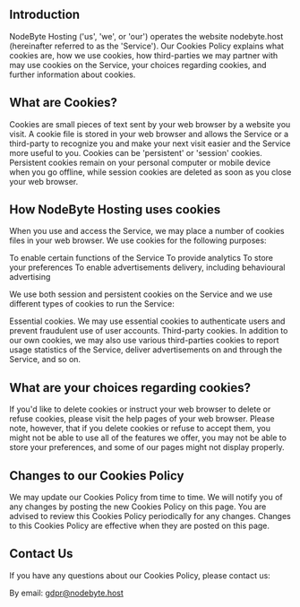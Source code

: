 ## Introduction

NodeByte Hosting ('us', 'we', or 'our') operates the website nodebyte.host (hereinafter referred to as the 'Service').
Our Cookies Policy explains what cookies are, how we use cookies, how third-parties we may partner with may use cookies on the Service, your choices regarding cookies, and further information about cookies.


## What are Cookies?

Cookies are small pieces of text sent by your web browser by a website you visit. A cookie file is stored in your web browser and allows the Service or a third-party to recognize you and make your next visit easier and the Service more useful to you.
Cookies can be 'persistent' or 'session' cookies. Persistent cookies remain on your personal computer or mobile device when you go offline, while session cookies are deleted as soon as you close your web browser.

## How NodeByte Hosting uses cookies

When you use and access the Service, we may place a number of cookies files in your web browser.
We use cookies for the following purposes:

To enable certain functions of the Service
To provide analytics
To store your preferences
To enable advertisements delivery, including behavioural advertising

We use both session and persistent cookies on the Service and we use different types of cookies to run the Service:

Essential cookies. We may use essential cookies to authenticate users and prevent fraudulent use of user accounts.
Third-party cookies. In addition to our own cookies, we may also use various third-parties cookies to report usage statistics of the Service, deliver advertisements on and through the Service, and so on.


## What are your choices regarding cookies?

If you'd like to delete cookies or instruct your web browser to delete or refuse cookies, please visit the help pages of your web browser.
Please note, however, that if you delete cookies or refuse to accept them, you might not be able to use all of the features we offer, you may not be able to store your preferences, and some of our pages might not display properly.

## Changes to our Cookies Policy

We may update our Cookies Policy from time to time. We will notify you of any changes by posting the new Cookies Policy on this page.
You are advised to review this Cookies Policy periodically for any changes. Changes to this Cookies Policy are effective when they are posted on this page.

## Contact Us

If you have any questions about our Cookies Policy, please contact us:

By email: gdpr@nodebyte.host
